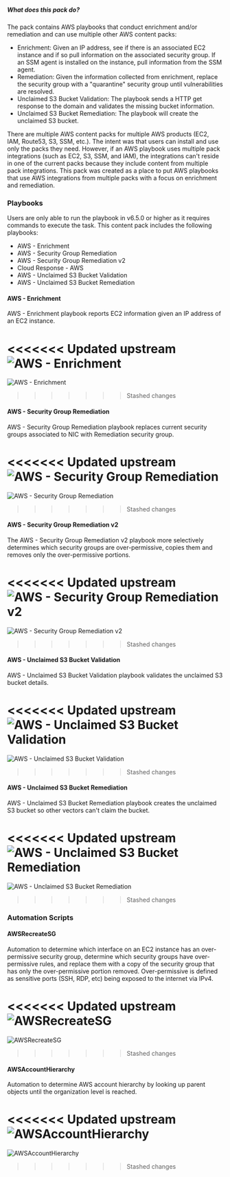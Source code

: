 ##### What does this pack do?

The pack contains AWS playbooks that conduct enrichment and/or remediation and can use multiple other AWS content packs:
- Enrichment: Given an IP address, see if there is an associated EC2 instance and if so pull information on the associated security group. If an SSM agent is installed on the instance, pull information from the SSM agent.
- Remediation: Given the information collected from enrichment, replace the security group with a "quarantine" security group until vulnerabilities are resolved.
- Unclaimed S3 Bucket Validation: The playbook sends a HTTP get response to the domain and validates the missing bucket information.
- Unclaimed S3 Bucket Remediation: The playbook will create the unclaimed S3 bucket.

There are multiple AWS content packs for multiple AWS products (EC2, IAM, Route53, S3, SSM, etc.).  The intent was that users can install and use only the packs they need. However, if an AWS playbook uses multiple pack integrations (such as EC2, S3, SSM, and IAM), the integrations can't reside in one of the current packs because they include content from multiple pack integrations. This pack was created as a place to put AWS playbooks that use AWS integrations from multiple packs with a focus on enrichment and remediation.

### Playbooks

Users are only able to run the playbook in v6.5.0 or higher as it requires commands to execute the task.
This content pack includes the following playbooks: 
- AWS - Enrichment
- AWS - Security Group Remediation
- AWS - Security Group Remediation v2
- Cloud Response - AWS
- AWS - Unclaimed S3 Bucket Validation
- AWS - Unclaimed S3 Bucket Remediation

#### AWS - Enrichment
AWS - Enrichment playbook reports EC2 information given an IP address of an EC2 instance.

<<<<<<< Updated upstream
![AWS - Enrichment](https://raw.githubusercontent.com/demisto/content/master/Packs/AWS-Enrichment-Remediation/doc_files/AWS_-_Enrichment.png)
=======
![AWS - Enrichment](doc_files/AWS_-_Enrichment.png)
>>>>>>> Stashed changes

#### AWS - Security Group Remediation
AWS - Security Group Remediation playbook replaces current security groups associated to NIC with Remediation security group.

<<<<<<< Updated upstream
![AWS - Security Group Remediation](https://raw.githubusercontent.com/demisto/content/master/Packs/AWS-Enrichment-Remediation/doc_files/AWS_-_Security_Group_Remediation.png)
=======
![AWS - Security Group Remediation](doc_files/AWS_-_Security_Group_Remediation.png)
>>>>>>> Stashed changes

#### AWS - Security Group Remediation v2
The AWS - Security Group Remediation v2 playbook more selectively determines which security groups are over-permissive, copies them and removes only the over-permissive portions.

<<<<<<< Updated upstream
![AWS - Security Group Remediation v2](https://raw.githubusercontent.com/demisto/content/master/Packs/AWS-Enrichment-Remediation/doc_files/AWS_-_Security_Group_Remediation_v2.png)
=======
![AWS - Security Group Remediation v2](doc_files/AWS_-_Security_Group_Remediation_v2.png)
>>>>>>> Stashed changes

#### AWS - Unclaimed S3 Bucket Validation
AWS - Unclaimed S3 Bucket Validation playbook validates the unclaimed S3 bucket details.

<<<<<<< Updated upstream
![AWS - Unclaimed S3 Bucket Validation](https://raw.githubusercontent.com/demisto/content/master/Packs/AWS-Enrichment-Remediation/doc_files/AWS_-_Unclaimed_S3_Bucket_Validation.png)
=======
![AWS - Unclaimed S3 Bucket Validation](doc_files/AWS_-_Unclaimed_S3_Bucket_Validation.png)
>>>>>>> Stashed changes

#### AWS - Unclaimed S3 Bucket Remediation
AWS - Unclaimed S3 Bucket Remediation playbook creates the unclaimed S3 bucket so other vectors can't claim the bucket.

<<<<<<< Updated upstream
![AWS - Unclaimed S3 Bucket Remediation](https://raw.githubusercontent.com/demisto/content/master/Packs/AWS-Enrichment-Remediation/doc_files/AWS_-_Unclaimed_S3_Bucket_Remediation.png)
=======
![AWS - Unclaimed S3 Bucket Remediation](doc_files/AWS_-_Unclaimed_S3_Bucket_Remediation.png)
>>>>>>> Stashed changes

### Automation Scripts

#### AWSRecreateSG

Automation to determine which interface on an EC2 instance has an over-permissive security group, determine which security groups have over-permissive rules, and replace them with a copy of the security group that has only the over-permissive portion removed.  Over-permissive is defined as sensitive ports (SSH, RDP, etc) being exposed to the internet via IPv4.

<<<<<<< Updated upstream
![AWSRecreateSG](https://raw.githubusercontent.com/demisto/content/master/Packs/AWS-Enrichment-Remediation/doc_files/AWSRecreateSG.png)
=======
![AWSRecreateSG](doc_files/AWSRecreateSG.png)
>>>>>>> Stashed changes

#### AWSAccountHierarchy

Automation to determine AWS account hierarchy by looking up parent objects until the organization level is reached.

<<<<<<< Updated upstream
![AWSAccountHierarchy](https://raw.githubusercontent.com/demisto/content/2651e6ea5f37c64e3b3e9b18e4d815f5094d6fb2/Packs/AWS-Enrichment-Remediation/doc_files/AWS_-_Enrichment.png)
=======
![AWSAccountHierarchy](doc_files/AWS_-_Enrichment.png)
>>>>>>> Stashed changes
